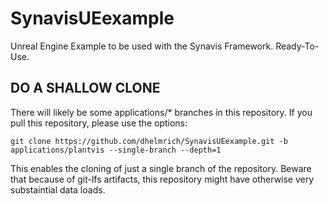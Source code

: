 # SynavisUEexample
Unreal Engine Example to be used with the Synavis Framework. Ready-To-Use.

## DO A SHALLOW CLONE

There will likely be some applications/* branches in this repository. If you pull this repository, please use the options:

```
git clone https://github.com/dhelmrich/SynavisUEexample.git -b applications/plantvis --single-branch --depth=1
```

This enables the cloning of just a single branch of the repository.
Beware that because of git-lfs artifacts, this repository might have otherwise very substaintial data loads.
